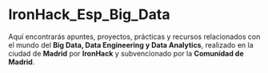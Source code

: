 # IronHack_Esp_Big_Data
Aquí encontrarás apuntes, proyectos, prácticas y recursos relacionados con el mundo del **Big Data, Data Engineering y Data Analytics**, realizado en la ciudad de **Madrid** por **IronHack** y subvencionado por la **Comunidad de Madrid**.
